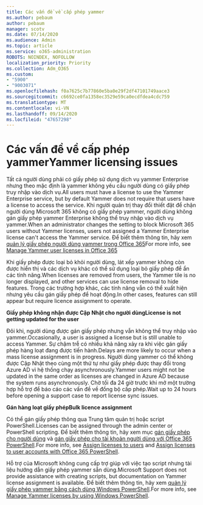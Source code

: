 ```yaml
---
title: Các vấn đề về cấp phép yammer
ms.author: pebaum
author: pebaum
manager: scotv
ms.date: 07/14/2020
ms.audience: Admin
ms.topic: article
ms.service: o365-administration
ROBOTS: NOINDEX, NOFOLLOW
localization_priority: Priority
ms.collection: Adm_O365
ms.custom:
- "5900"
- "9003071"
ms.openlocfilehash: f0a7625c7b77860e5ba0e29f2df47101749aace3
ms.sourcegitcommit: c6692ce0fa1358ec3529e59ca0ecdfdea4cdc759
ms.translationtype: MT
ms.contentlocale: vi-VN
ms.lasthandoff: 09/14/2020
ms.locfileid: "47657298"
---
```

# <a name="yammer-licensing-issues"></a><span data-ttu-id="677f3-102">Các vấn đề về cấp phép yammer</span><span class="sxs-lookup"><span data-stu-id="677f3-102">Yammer licensing issues</span></span>

<span data-ttu-id="677f3-103">Tất cả người dùng phải có giấy phép sử dụng dịch vụ yammer Enterprise nhưng theo mặc định là yammer không yêu cầu người dùng có giấy phép truy nhập vào dịch vụ.</span><span class="sxs-lookup"><span data-stu-id="677f3-103">All users must have a license to use the Yammer Enterprise service, but by default Yammer does not require that users have a license to access the service.</span></span> <span data-ttu-id="677f3-104">Khi người quản trị thay đổi thiết đặt để chặn người dùng Microsoft 365 không có giấy phép yammer, người dùng không gán giấy phép yammer Enterprise không thể truy nhập vào dịch vụ yammer.</span><span class="sxs-lookup"><span data-stu-id="677f3-104">When an administrator changes the setting to block Microsoft 365 users without Yammer licenses, users not assigned a Yammer Enterprise license can't access the Yammer service.</span></span> <span data-ttu-id="677f3-105">Để biết thêm thông tin, hãy xem [quản lý giấy phép người dùng yammer trong Office 365](https://docs.microsoft.com/yammer/manage-yammer-users/manage-yammer-licenses-in-office-365)</span><span class="sxs-lookup"><span data-stu-id="677f3-105">For more info, see [Manage Yammer user licenses in Office 365](https://docs.microsoft.com/yammer/manage-yammer-users/manage-yammer-licenses-in-office-365)</span></span> 

<span data-ttu-id="677f3-106">Khi giấy phép được loại bỏ khỏi người dùng, lát xếp yammer không còn được hiển thị và các dịch vụ khác có thể sử dụng loại bỏ giấy phép để ẩn các tính năng.</span><span class="sxs-lookup"><span data-stu-id="677f3-106">When licenses are removed from users, the Yammer tile is no longer displayed, and other services can use license removal to hide features.</span></span> <span data-ttu-id="677f3-107">Trong các trường hợp khác, các tính năng vẫn có thể xuất hiện nhưng yêu cầu gán giấy phép để hoạt động.</span><span class="sxs-lookup"><span data-stu-id="677f3-107">In other cases, features can still appear but require licence assignment to operate.</span></span>  

<span data-ttu-id="677f3-108">**Giấy phép không nhận được Cập Nhật cho người dùng**</span><span class="sxs-lookup"><span data-stu-id="677f3-108">**License is not getting updated for the user**</span></span>  

<span data-ttu-id="677f3-109">Đôi khi, người dùng được gán giấy phép nhưng vẫn không thể truy nhập vào yammer.</span><span class="sxs-lookup"><span data-stu-id="677f3-109">Occasionally, a user is assigned a license but is still unable to access Yammer.</span></span> <span data-ttu-id="677f3-110">Sự chậm trễ có nhiều khả năng xảy ra khi việc gán giấy phép hàng loạt đang được tiến hành.</span><span class="sxs-lookup"><span data-stu-id="677f3-110">Delays are more likely to occur when a mass license assignment is in progress.</span></span> <span data-ttu-id="677f3-111">Người dùng yammer có thể không được Cập Nhật theo cùng một thứ tự như giấy phép được thay đổi trong Azure AD vì hệ thống chạy asynchronously.</span><span class="sxs-lookup"><span data-stu-id="677f3-111">Yammer users might not be updated in the same order as licenses are changed in Azure AD because the system runs asynchronously.</span></span> <span data-ttu-id="677f3-112">Chờ tối đa 24 giờ trước khi mở một trường hợp hỗ trợ để báo cáo các vấn đề về đồng bộ cấp phép.</span><span class="sxs-lookup"><span data-stu-id="677f3-112">Wait up to 24 hours before opening a support case to report license sync issues.</span></span>  

<span data-ttu-id="677f3-113">**Gán hàng loạt giấy phép**</span><span class="sxs-lookup"><span data-stu-id="677f3-113">**Bulk licence assignment**</span></span>  

<span data-ttu-id="677f3-114">Có thể gán giấy phép thông qua Trung tâm quản trị hoặc script PowerShell.</span><span class="sxs-lookup"><span data-stu-id="677f3-114">Licenses can be assigned through the admin center or PowerShell scripting.</span></span> <span data-ttu-id="677f3-115">Để biết thêm thông tin, hãy xem mục [gán giấy phép cho người dùng](https://docs.microsoft.com/microsoft-365/admin/manage/assign-licenses-to-users) và [gán giấy phép cho tài khoản người dùng với Office 365 PowerShell](https://docs.microsoft.com/office365/enterprise/powershell/assign-licenses-to-user-accounts-with-office-365-powershell).</span><span class="sxs-lookup"><span data-stu-id="677f3-115">For more info, see [Assign licenses to users](https://docs.microsoft.com/microsoft-365/admin/manage/assign-licenses-to-users) and [Assign licenses to user accounts with Office 365 PowerShell](https://docs.microsoft.com/office365/enterprise/powershell/assign-licenses-to-user-accounts-with-office-365-powershell).</span></span> 

<span data-ttu-id="677f3-116">Hỗ trợ của Microsoft không cung cấp trợ giúp với việc tạo script nhưng tài liệu hướng dẫn giấy phép yammer sẵn dùng.</span><span class="sxs-lookup"><span data-stu-id="677f3-116">Microsoft Support does not provide assistance with creating scripts, but documentation on Yammer license assignment is available.</span></span> <span data-ttu-id="677f3-117">Để biết thêm thông tin, hãy xem [quản lý giấy phép yammer bằng cách dùng Windows PowerShell](https://docs.microsoft.com/yammer/manage-yammer-users/manage-yammer-licenses-in-office-365#manage-yammer-licenses-by-using-windows-powershell).</span><span class="sxs-lookup"><span data-stu-id="677f3-117">For more info, see [Manage Yammer licenses by using Windows PowerShell](https://docs.microsoft.com/yammer/manage-yammer-users/manage-yammer-licenses-in-office-365#manage-yammer-licenses-by-using-windows-powershell).</span></span>